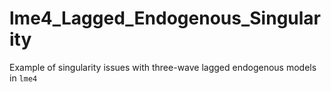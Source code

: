 # lme4_Lagged_Endogenous_Singularity

Example of singularity issues with three-wave lagged endogenous models in `lme4`
